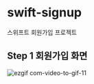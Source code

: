 # swift-signup
스위프트 회원가입 프로젝트



## Step 1 회원가입 화면

![ezgif com-video-to-gif-11](https://user-images.githubusercontent.com/33626693/112975374-82c0f780-918e-11eb-8658-db5cf1b02b52.gif)
